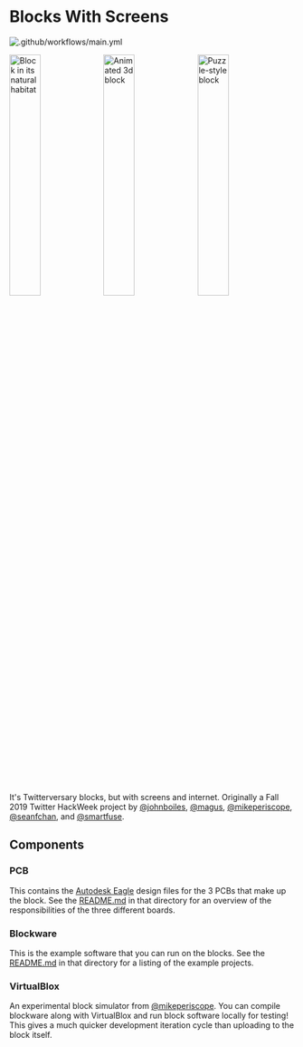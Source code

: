 # Blocks With Screens

![.github/workflows/main.yml](https://github.com/johnboiles/blocks-with-screens/workflows/.github/workflows/main.yml/badge.svg)

<img alt="Block in its natural habitat" src="https://user-images.githubusercontent.com/218876/99318095-f08e0780-281b-11eb-9c59-674a2c463fbb.jpeg" width="33%"><img alt="Animated 3d block" src="https://user-images.githubusercontent.com/218876/99320417-70b66c00-2820-11eb-983f-6c3783336583.gif" width="33%"><img alt="Puzzle-style block" src="https://user-images.githubusercontent.com/218876/99320816-4b762d80-2821-11eb-8898-2ba34d075f10.jpg" width="33%">

It's Twitterversary blocks, but with screens and internet. Originally a Fall 2019 Twitter HackWeek project by [@johnboiles](github.com/johnboiles), [@magus](github.com/magus), [@mikeperiscope](github.com/mikeperiscope), [@seanfchan](github.com/seanfchan), and [@smartfuse](github.com/smartfuse).

## Components

### PCB

This contains the [Autodesk Eagle](https://www.autodesk.com/products/eagle/free-download) design files for the 3 PCBs that make up the block. See the [README.md](https://github.com/bountylabs/blocks-with-screens/blob/main/pcb/README.md) in that directory for an overview of the responsibilities of the three different boards.

### Blockware

This is the example software that you can run on the blocks. See the [README.md](https://github.com/bountylabs/blocks-with-screens/blob/main/blockware/README.md) in that directory for a listing of the example projects.

### VirtualBlox

An experimental block simulator from [@mikeperiscope](github.com/mikeperiscope). You can compile blockware along with VirtualBlox and run block software locally for testing! This gives a much quicker development iteration cycle than uploading to the block itself.

